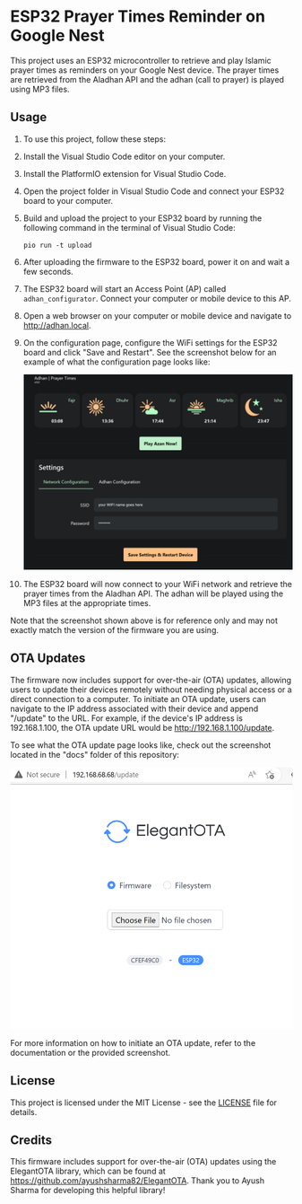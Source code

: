 # ESP32 Prayer Times Reminder on Google Nest

This project uses an ESP32 microcontroller to retrieve and play Islamic prayer times as reminders on your Google Nest device. The prayer times are retrieved from the Aladhan API and the adhan (call to prayer) is played using MP3 files.

## Usage

1. To use this project, follow these steps:

1. Install the Visual Studio Code editor on your computer.

1. Install the PlatformIO extension for Visual Studio Code.

1. Open the project folder in Visual Studio Code and connect your ESP32 board to your computer.

1. Build and upload the project to your ESP32 board by running the following command in the terminal of Visual Studio Code:
    ```
    pio run -t upload
    ```
1. After uploading the firmware to the ESP32 board, power it on and wait a few seconds.

1. The ESP32 board will start an Access Point (AP) called `adhan_configurator`. Connect your computer or mobile device to this AP.

1. Open a web browser on your computer or mobile device and navigate to http://adhan.local.

1. On the configuration page, configure the WiFi settings for the ESP32 board and click "Save and Restart". See the screenshot below for an example of what the configuration page looks like:

    ![Configuration page](./docs/Screenshot_1.png)

1. The ESP32 board will now connect to your WiFi network and retrieve the prayer times from the Aladhan API. The adhan will be played using the MP3 files at the appropriate times.

Note that the screenshot shown above is for reference only and may not exactly match the version of the firmware you are using.


## OTA Updates
The firmware now includes support for over-the-air (OTA) updates, allowing users to update their devices remotely without needing physical access or a direct connection to a computer. To initiate an OTA update, users can navigate to the IP address associated with their device and append "/update" to the URL. For example, if the device's IP address is 192.168.1.100, the OTA update URL would be http://192.168.1.100/update.

To see what the OTA update page looks like, check out the screenshot located in the "docs" folder of this repository:

![OTA update page](./docs/Screenshot_2.png)

For more information on how to initiate an OTA update, refer to the documentation or the provided screenshot.

## License

This project is licensed under the MIT License - see the [LICENSE](LICENSE) file for details.


## Credits
This firmware includes support for over-the-air (OTA) updates using the ElegantOTA library, which can be found at https://github.com/ayushsharma82/ElegantOTA. Thank you to Ayush Sharma for developing this helpful library!


